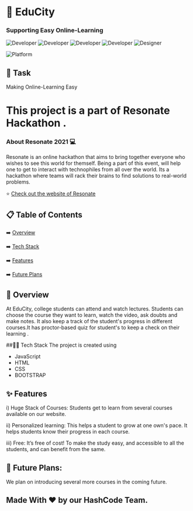 # 📖 EduCity
### Supporting Easy Online-Learning 




![Developer](https://img.shields.io/badge/developer-devv14-brightgreen)
![Developer](https://img.shields.io/badge/developer-sprakhar11-brightgreen)
![Developer](https://img.shields.io/badge/developer-srivasPankhuri-brightgreen)
![Developer](https://img.shields.io/badge/developer-shrayjayn-brightgreen)
![Designer ](https://img.shields.io/badge/designer-Luckyybhagat-orange)

![Platform](https://img.shields.io/badge/platform-Visual%20Studio%20Code-blue)



## 💬 Task 

  Making Online-Learning Easy

# This project is a part of Resonate Hackathon .
  
  ### About Resonate 2021 💻
 Resonate is an online hackathon that aims to bring together everyone who wishes to see this world for themself. Being a part of this event, will help one to get to interact with technophiles from all over the world. Its a hackathon where teams will rack their brains to find solutions to real-world problems.

⭐ [Check out the website of Resonate](https://resonate.msclubsrm.in/#Counter)


## 📋 Table of Contents
 ➡️   [Overview](#-overview)
 
 ➡️   [Tech Stack](#-tech-stack)
 
 ➡️   [Features](#-features)
 
 ➡️   [Future Plans](#-future-plans) 
 

## 👦 Overview
   At EduCity, college students can attend and watch lectures. Students can choose the course they want to learn, watch the video, ask doubts and make notes. It also keep a track of the student's progress in different courses.It has proctor-based quiz for student's to keep a check on their learning .
    
##🏽‍🔧 Tech Stack
The project is created using
-  JavaScript
-  HTML
-  CSS
-  BOOTSTRAP


## ✨ Features
i) Huge Stack of Courses:
       Students get to learn from several courses available on our website.
   
ii) Personalized learning:
      This helps a student to grow at one own's pace. It helps students know their progress in each course.
      
iii) Free:
      It’s free of cost! To make the study easy, and accessible to all the students, and can benefit from the same.
      
## 📌 Future Plans:
We plan on introducing several more courses in the coming future.




## Made With ❤️ by our HashCode Team.
